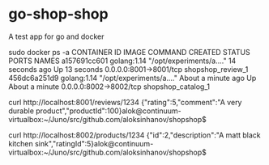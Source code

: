 # go-shop-shop
A test app for go and docker

sudo docker ps -a 
CONTAINER ID        IMAGE                 COMMAND                  CREATED              STATUS                      PORTS                    NAMES
a157691cc601        golang:1.14           "/opt/experiments/a.…"   14 seconds ago       Up 13 seconds               0.0.0.0:8001->8001/tcp   shopshop_review_1
456dc6a251d9        golang:1.14           "/opt/experiments/a.…"   About a minute ago   Up About a minute           0.0.0.0:8002->8002/tcp   shopshop_catalog_1

curl http://localhost:8001/reviews/1234
{"rating":5,"comment":"A very durable product","productId":100}alok@continuum-virtualbox:~/Juno/src/github.com/aloksinhanov/shopshop$ 

curl http://localhost:8002/products/1234
{"id":2,"description":"A matt black kitchen sink","ratingId":5}alok@continuum-virtualbox:~/Juno/src/github.com/aloksinhanov/shopshop$ 


